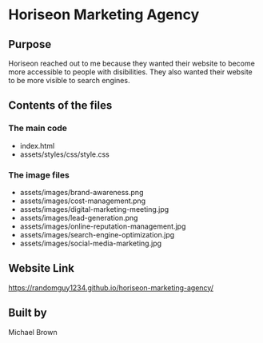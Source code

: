 # Horiseon Marketing Agency

## Purpose
Horiseon reached out to me because they wanted their website to become more accessible to people with disibilities. They also wanted their website to be more visible to search engines.

## Contents of the files

### The main code
* index.html
* assets/styles/css/style.css

### The image files
* assets/images/brand-awareness.png
* assets/images/cost-management.png
* assets/images/digital-marketing-meeting.jpg
* assets/images/lead-generation.png
* assets/images/online-reputation-management.jpg
* assets/images/search-engine-optimization.jpg
* assets/images/social-media-marketing.jpg


## Website Link
https://randomguy1234.github.io/horiseon-marketing-agency/


## Built by 

Michael Brown